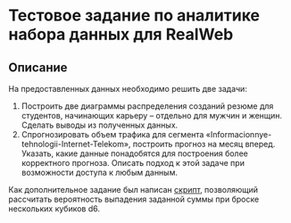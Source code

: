 # Тестовое задание по аналитике набора данных для RealWeb

## Описание
На предоставленных данных необходимо решить две задачи:
1. Построить две диаграммы распределения созданий резюме для студентов, начинающих карьеру – отдельно для мужчин и женщин. Сделать выводы из полученных данных.
2. Спрогнозировать объем трафика для сегмента «Informacionnye-tehnologii-Internet-Telekom», построить прогноз на месяц вперед. Указать, какие данные понадобятся для построения более корректного прогноза. Описать подход к этой задаче при возможности доступа к любым данным.

Как дополнительное задание был написан [скрипт](https://github.com/smilingthrone13/dices_sum), позволяющий рассчитать вероятность выпадения заданной суммы при броске нескольких кубиков d6.

